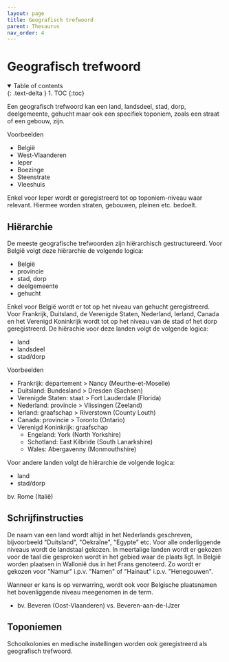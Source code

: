 ```yaml
---
layout: page
title: Geografisch trefwoord
parent: Thesaurus
nav_order: 4
---
```


# Geografisch trefwoord

<details open markdown="block">
  <summary>
    Table of contents
  </summary>
  {: .text-delta }
1. TOC
{:toc}
</details>

Een geografisch trefwoord kan een land, landsdeel, stad, dorp, deelgemeente, gehucht maar ook een specifiek toponiem, zoals een straat of een gebouw, zijn. 

Voorbeelden 
  -	België
  -	West-Vlaanderen
  -	Ieper
  -	Boezinge
  -	Steenstrate
  -	Vleeshuis

Enkel voor Ieper wordt er geregistreerd tot op toponiem-niveau waar relevant. Hiermee worden straten, gebouwen, pleinen etc. bedoelt.

## **Hiërarchie**

De meeste geografische trefwoorden zijn hiërarchisch gestructureerd. Voor België volgt deze hiërarchie de volgende logica: 
  -	België
  -	provincie
  -	stad, dorp
  -	deelgemeente
  -	gehucht

Enkel voor België wordt er tot op het niveau van gehucht geregistreerd. Voor Frankrijk, Duitsland, de Verenigde Staten, Nederland, Ierland, Canada en het Verenigd Koninkrijk wordt tot op het niveau van de stad of het dorp geregistreerd. De hiërachie voor deze landen volgt de volgende logica: 
  -	land
  -	landsdeel
  -	stad/dorp

Voorbeelden
  -	Frankrijk: departement > Nancy (Meurthe-et-Moselle)
  -	Duitsland: Bundesland > Dresden (Sachsen)
  -	Verenigde Staten: staat > Fort Lauderdale (Florida)
  -	Nederland: provincie > Vlissingen (Zeeland)
  -	Ierland: graafschap > Riverstown (County Louth)
  -	Canada: provincie > Toronto (Ontario)
  -	Verenigd Koninkrijk: graafschap
  	- Engeland: York (North Yorkshire)
    - Schotland: East Kilbride (South Lanarkshire)
    - Wales: Abergavenny (Monmouthshire)
   
Voor andere landen volgt de hiërarchie de volgende logica: 
  -	land
  -	stad/dorp

bv. Rome (Italië)

## **Schrijfinstructies**

De naam van een land wordt altijd in het Nederlands geschreven, bijvoorbeeld "Duitsland", "Oekraïne", "Egypte" etc. Voor alle onderliggende niveaus wordt de landstaal gekozen. In meertalige landen wordt er gekozen voor de taal die gesproken wordt in het gebied waar de plaats ligt. In België worden plaatsen in Wallonië dus in het Frans genoteerd. Zo wordt er gekozen voor "Namur" i.p.v. "Namen" of "Hainaut" i.p.v. "Henegouwen".

Wanneer er kans is op verwarring, wordt ook voor Belgische plaatsnamen het bovenliggende niveau meegenomen in de term. 
  -	bv. Beveren (Oost-Vlaanderen) vs. Beveren-aan-de-IJzer

## **Toponiemen**

Schoolkolonies en medische instellingen worden ook geregistreerd als geografisch trefwoord.


